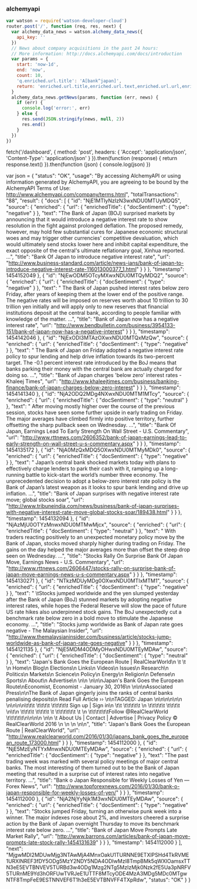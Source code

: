 ### alchemyapi
``` javascript
var watson = require('watson-developer-cloud')
router.post('/', function (req, res, next) {
  var alchemy_data_news = watson.alchemy_data_news({
    api_key: ''
  })
  // News about company acquisitions in the past 24 hours:
  // More information: http://docs.alchemyapi.com/docs/introduction
  var params = {
    start: 'now-1d',
    end: 'now',
    count: 10,
    'q.enriched.url.title': 'A[bank^japan]',
    return: 'enriched.url.title,enriched.url.text,enriched.url.url,enriched.url.enrichedTitle.docSentiment.type'
  }
  alchemy_data_news.getNews(params, function (err, news) {
    if (err) {
      console.log('error:', err)
    } else {
      res.send(JSON.stringify(news, null, 2))
      res.end()
    }
  })
})
```

<!-- TradingView Widget END -->
<!-- TradingView Widget BEGIN -->
<div id="tv-medium-widget-cdee4"></div>
<script type="text/javascript" src="https://d33t3vvu2t2yu5.cloudfront.net/tv.js"></script>
<script type="text/javascript">
new TradingView.MediumWidget({
"container_id": "tv-medium-widget-cdee4",
"symbols": [
"FX:USDJPY|1m"
],
"gridLineColor": "#E9E9EA",
"fontColor": "#83888D",
"underLineColor": "#dbeffb",
"trendLineColor": "#4bafe9",
"width": "1000px",
"height": "350px",
"tradeItWidget": false,
"locale": "en"
});
</script>
<!-- TradingView Widget END -->

fetch('/dashboard', {
  method: 'post',
  headers: {
    'Accept': 'application/json',
    'Content-Type': 'application/json'
  }
}).then(function (response) {
  return response.text()
}).then(function (json) {
  console.log(json)
})

var json = {
  "status": "OK",
  "usage": "By accessing AlchemyAPI or using information generated by AlchemyAPI, you are agreeing to be bound by the AlchemyAPI Terms of Use: http://www.alchemyapi.com/company/terms.html",
  "totalTransactions": "88",
  "result": {
    "docs": [
      {
        "id": "NjE1MTIyNzIzN3wxNDU0MTUyMDQ5",
        "source": {
          "enriched": {
            "url": {
              "enrichedTitle": {
                "docSentiment": {
                  "type": "negative"
                }
              },
              "text": "The Bank of Japan (BOJ) surprised markets by announcing that it would introduce a negative interest rate to show resolution in the fight against prolonged deflation. The proposed remedy, however, may hold few substantial cures for Japanese economic structural woes and may trigger other currencies' competitive devaluation, which would ultimately send stocks lower here and inhibit capital expenditure, the exact opposite of the central's ultimate reflationary goal, Xinhua reported. ...",
              "title": "Bank Of Japan to introduce negative interest rate",
              "url": "http://www.business-standard.com/article/news-ians/bank-of-japan-to-introduce-negative-interest-rate-116013000377_1.html"
            }
          }
        },
        "timestamp": 1454152049
      },
      {
        "id": "NjEwODM5OTcyMXwxNDU0MTQyMDQ2",
        "source": {
          "enriched": {
            "url": {
              "enrichedTitle": {
                "docSentiment": {
                  "type": "negative"
                }
              },
              "text": " The Bank of Japan pushed interest rates below zero Friday, after years of keeping them at the lower end of the positive range. The negative rates will be imposed on reserves worth about 10 trillion to 30 trillion yen initially and will apply only to new reserves that financial institutions deposit at the central bank, according to people familiar with knowledge of the matter. ...",
              "title": "Bank of Japan now has a negative interest rate",
              "url": "http://www.bendbulletin.com/business/3954133-151/bank-of-japan-now-has-a-negative-interest"
            }
          }
        },
        "timestamp": 1454142046
      },
      {
        "id": "NjExODI3MTAzOXwxNDU0MTQxMzQw",
        "source": {
          "enriched": {
            "url": {
              "enrichedTitle": {
                "docSentiment": {
                  "type": "negative"
                }
              },
              "text": " The Bank of Japan on Friday adopted a negative interest rate policy to spur lending and help drive inflation towards its two-percent target. The -0.1 percent interest rate introduced by the BoJ means that banks parking their money with the central bank are actually charged for doing so. ...",
              "title": "Bank of Japan charges 'below zero' interest rates - Khaleej Times",
              "url": "http://www.khaleejtimes.com/business/banking-finance/bank-of-japan-charges-below-zero-interest"
            }
          }
        },
        "timestamp": 1454141340
      },
      {
        "id": "NjA2ODQ2MDg4NXwxNDU0MTM1MTcy",
        "source": {
          "enriched": {
            "url": {
              "enrichedTitle": {
                "docSentiment": {
                  "type": "neutral"
                }
              },
              "text": " After moving mostly higher over the course of the previous session, stocks have seen some further upside in early trading on Friday. The major averages have climbed firmly into positive territory, further offsetting the sharp pullback seen on Wednesday. ...",
              "title": "Bank Of Japan, Earnings Lead To Early Strength On Wall Street - U.S. Commentary",
              "url": "http://www.rttnews.com/2606352/bank-of-japan-earnings-lead-to-early-strength-on-wall-street-u-s-commentary.aspx"
            }
          }
        },
        "timestamp": 1454135172
      },
      {
        "id": "NjA0MzQxMDQ5OXwxNDU0MTMyMDk0",
        "source": {
          "enriched": {
            "url": {
              "enrichedTitle": {
                "docSentiment": {
                  "type": "negative"
                }
              },
              "text": "  Japan’s central bank shocked markets today with plans to effectively charge lenders to park their cash with it, ramping up a long-running battle to kick-start the world’s number three economy. The unprecedented decision to adopt a below-zero interest rate policy is the Bank of Japan’s latest weapon as it looks to spur bank lending and drive up inflation. ...",
              "title": "Bank of Japan surprises with negative interest rate move; global stocks soar",
              "url": "http://www.tribuneindia.com/news/business/bank-of-japan-surprises-with-negative-interest-rate-move-global-stocks-soar/189438.html"
            }
          }
        },
        "timestamp": 1454132094
      },
      {
        "id": "NjAzMjU0OTYzMnwxNDU0MTMwMjcx",
        "source": {
          "enriched": {
            "url": {
              "enrichedTitle": {
                "docSentiment": {
                  "type": "neutral"
                }
              },
              "text": " With traders reacting positively to an unexpected monetary policy move by the Bank of Japan, stocks moved sharply higher during trading on Friday. The gains on the day helped the major averages more than offset the steep drop seen on Wednesday. ...",
              "title": "Stocks Rally On Surprise Bank Of Japan Move, Earnings News - U.S. Commentary",
              "url": "http://www.rttnews.com/2606447/stocks-rally-on-surprise-bank-of-japan-move-earnings-news-u-s-commentary.aspx"
            }
          }
        },
        "timestamp": 1454130271
      },
      {
        "id": "NTkzMDUyMDg0OXwxNDU0MTIxMTM1",
        "source": {
          "enriched": {
            "url": {
              "enrichedTitle": {
                "docSentiment": {
                  "type": "negative"
                }
              },
              "text": " \tStocks jumped worldwide and the yen slumped yesterday after the Bank of Japan (BoJ) stunned markets by adopting negative interest rates, while hopes the Federal Reserve will slow the pace of future US rate hikes also underpinned stock gains. The BoJ unexpectedly cut a benchmark rate below zero in a bold move to stimulate the Japanese economy. ...",
              "title": "Stocks jump worldwide as Bank of Japan rate goes negative - The Malaysian Insider",
              "url": "http://www.themalaysianinsider.com/business/article/stocks-jump-worldwide-as-bank-of-japan-rate-goes-negative"
            }
          }
        },
        "timestamp": 1454121135
      },
      {
        "id": "NjE5MDM4ODMyOHwxNDU0MTEyMDAw",
        "source": {
          "enriched": {
            "url": {
              "enrichedTitle": {
                "docSentiment": {
                  "type": "neutral"
                }
              },
              "text": "Japan's Bank Goes the European Route | RealClearWorld\n      \t                \t    \n    Home\n      Blog\n      Elections\n          Links\n      Videos\n      Issues\n      Research\n      Politics\n      Markets\n      Science\n      Policy\n      Energy\n      Religion\n      Defense\n      Sports\n      About\n      Advertise\n    \n\n  \n\n\nJapan's Bank Goes the European Route\nEconomist, Economist - January 30, 2016\n \n\n\nAssociated Press\n\nThe Bank of Japan gingerly joins the ranks of central banks penalising deposits\n Read Full Article ››  \n\nTAGGED:  Japan \n\n\n\n\n\n \n\n\n\n\t\t\t  \t\t\t\t                                                    \t\t\t\t\t  Sign up | Sign in\n             \t\t  \t\t\t\t\t  \n  \t\t\t\t\t    \t\t\t\t     \n\t\n  \t\t\t\t  \t\t\t\t                  \t  \t\t\t\t\t\t       \t  \n          \t\t\t\t\t\tFollow @RealClearWorld             \t\t\t\t\t\n\n\n\n      \n\n    \t About Us | Contact | Advertise  | Privacy Policy  © RealClearWorld 2016  \n  \n    \n    \n\n",
              "title": "Japan's Bank Goes the European Route | RealClearWorld",
              "url": "http://www.realclearworld.com/2016/01/30/japans_bank_goes_the_european_route_173000.html"
            }
          }
        },
        "timestamp": 1454112000
      },
      {
        "id": "NjE5MzEyNTYxMnwxNDU0MTEyMDAw",
        "source": {
          "enriched": {
            "url": {
              "enrichedTitle": {
                "docSentiment": {
                  "type": "negative"
                }
              },
              "text": "The past trading week was marked with several policy meetings of major central banks. The most interesting of them turned out to be the Bank of Japan meeting that resulted in a surprise cut of interest rates into negative territory. ...",
              "title": "Bank o Japan Responsible for Weekly Losses of Yen — Forex News",
              "url": "http://www.topforexnews.com/2016/01/30/bank-o-japan-responsible-for-weekly-losses-of-yen/"
            }
          }
        },
        "timestamp": 1454112000
      },
      {
        "id": "NjA2NjYyNjk1M3wxNDU0MTEyMDAw",
        "source": {
          "enriched": {
            "url": {
              "enrichedTitle": {
                "docSentiment": {
                  "type": "negative"
                }
              },
              "text": "Stocks jumped Friday, turning an otherwise punk week into a winner. The major indexes rose about 2%, and investors cheered a surprise action by the Bank of Japan overnight Thursday to move its benchmark interest rate below zero. ...",
              "title": "Bank of Japan Move Prompts Late Market Rally",
              "url": "http://www.barrons.com/articles/bank-of-japan-move-prompts-late-stock-rally-1454131639"
            }
          }
        },
        "timestamp": 1454112000
      }
    ],
    "next": "MjgwMDI2MDUwMjg3NTAwMjA4MnxOakU1TURNNE9ETXlPSHd4TkRVME1URXlNREF3fDY5ODg5MzY2NDY5NDA4ODIwMzl8TmpBMk5qWXlOamsxTTN3eE5EVTBNVEV5TURBd3w4ODg1Mzg2NTg5MzIzMjk0Nzk2fE5Ua3pNRFV5TURnME9Yd3hORFUwTVRJeE1UTTF8MTcyODE4MzA3MDg5MDc0MTgwNTF8TmpFeE9ESTNNVEF6T1h3eE5EVTBNVFF4TXpRdw",
    "status": "OK"
  }
}
